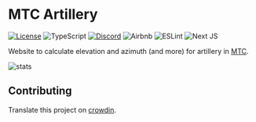 # MTC Artillery

[![License](https://img.shields.io/github/license/ari-party/mtc-artillery?style=for-the-badge)](./LICENSE)
![TypeScript](https://img.shields.io/badge/typescript-%23007ACC.svg?style=for-the-badge&logo=typescript&logoColor=white)
[![Discord](https://img.shields.io/badge/Discord-%235865F2.svg?style=for-the-badge&logo=discord&logoColor=white)](https://discord.gg/yHbVdPJ5vf)
![Airbnb](https://img.shields.io/badge/Airbnb-%23ff5a5f.svg?style=for-the-badge&logo=Airbnb&logoColor=white)
![ESLint](https://img.shields.io/badge/ESLint-4B3263?style=for-the-badge&logo=eslint&logoColor=white)
![Next JS](https://img.shields.io/badge/Next-black?style=for-the-badge&logo=next.js&logoColor=white)

Website to calculate elevation and azimuth (and more) for artillery in [MTC](https://www.roblox.com/games/9520328730/WW2-UPDATE-Multicrew-Tank-Combat-4).

![stats](https://umami-views.astrid.exposed/svg?shareURL=https://umami.astrid.exposed/share/Ps68DOSbQBecNH0l/artillery-calculator.com&theme=light)

## Contributing

Translate this project on [crowdin](https://crowdin.com/project/mtc-artillery).
